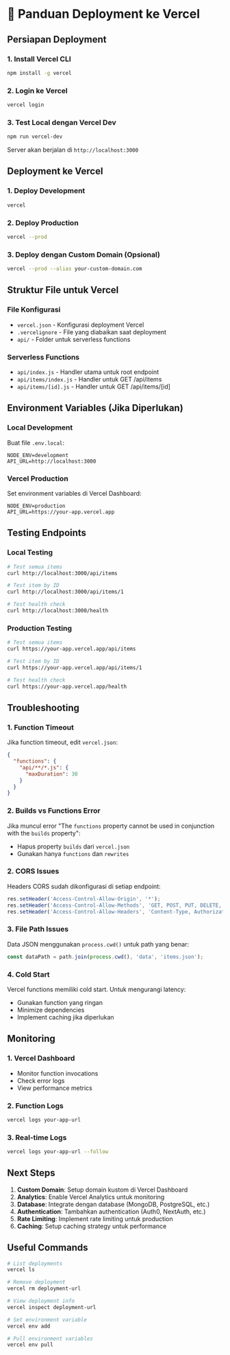 # 🚀 Panduan Deployment ke Vercel

## Persiapan Deployment

### 1. Install Vercel CLI
```bash
npm install -g vercel
```

### 2. Login ke Vercel
```bash
vercel login
```

### 3. Test Local dengan Vercel Dev
```bash
npm run vercel-dev
```
Server akan berjalan di `http://localhost:3000`

## Deployment ke Vercel

### 1. Deploy Development
```bash
vercel
```

### 2. Deploy Production
```bash
vercel --prod
```

### 3. Deploy dengan Custom Domain (Opsional)
```bash
vercel --prod --alias your-custom-domain.com
```

## Struktur File untuk Vercel

### File Konfigurasi
- `vercel.json` - Konfigurasi deployment Vercel
- `.vercelignore` - File yang diabaikan saat deployment
- `api/` - Folder untuk serverless functions

### Serverless Functions
- `api/index.js` - Handler utama untuk root endpoint
- `api/items/index.js` - Handler untuk GET /api/items
- `api/items/[id].js` - Handler untuk GET /api/items/[id]

## Environment Variables (Jika Diperlukan)

### Local Development
Buat file `.env.local`:
```
NODE_ENV=development
API_URL=http://localhost:3000
```

### Vercel Production
Set environment variables di Vercel Dashboard:
```
NODE_ENV=production
API_URL=https://your-app.vercel.app
```

## Testing Endpoints

### Local Testing
```bash
# Test semua items
curl http://localhost:3000/api/items

# Test item by ID
curl http://localhost:3000/api/items/1

# Test health check
curl http://localhost:3000/health
```

### Production Testing
```bash
# Test semua items
curl https://your-app.vercel.app/api/items

# Test item by ID
curl https://your-app.vercel.app/api/items/1

# Test health check
curl https://your-app.vercel.app/health
```

## Troubleshooting

### 1. Function Timeout
Jika function timeout, edit `vercel.json`:
```json
{
  "functions": {
    "api/**/*.js": {
      "maxDuration": 30
    }
  }
}
```

### 2. Builds vs Functions Error
Jika muncul error "The `functions` property cannot be used in conjunction with the `builds` property":
- Hapus property `builds` dari `vercel.json`
- Gunakan hanya `functions` dan `rewrites`

### 2. CORS Issues
Headers CORS sudah dikonfigurasi di setiap endpoint:
```javascript
res.setHeader('Access-Control-Allow-Origin', '*');
res.setHeader('Access-Control-Allow-Methods', 'GET, POST, PUT, DELETE, OPTIONS');
res.setHeader('Access-Control-Allow-Headers', 'Content-Type, Authorization');
```

### 3. File Path Issues
Data JSON menggunakan `process.cwd()` untuk path yang benar:
```javascript
const dataPath = path.join(process.cwd(), 'data', 'items.json');
```

### 4. Cold Start
Vercel functions memiliki cold start. Untuk mengurangi latency:
- Gunakan function yang ringan
- Minimize dependencies
- Implement caching jika diperlukan

## Monitoring

### 1. Vercel Dashboard
- Monitor function invocations
- Check error logs
- View performance metrics

### 2. Function Logs
```bash
vercel logs your-app-url
```

### 3. Real-time Logs
```bash
vercel logs your-app-url --follow
```

## Next Steps

1. **Custom Domain**: Setup domain kustom di Vercel Dashboard
2. **Analytics**: Enable Vercel Analytics untuk monitoring
3. **Database**: Integrate dengan database (MongoDB, PostgreSQL, etc.)
4. **Authentication**: Tambahkan authentication (Auth0, NextAuth, etc.)
5. **Rate Limiting**: Implement rate limiting untuk production
6. **Caching**: Setup caching strategy untuk performance

## Useful Commands

```bash
# List deployments
vercel ls

# Remove deployment
vercel rm deployment-url

# View deployment info
vercel inspect deployment-url

# Set environment variable
vercel env add

# Pull environment variables
vercel env pull
```
